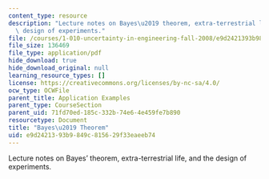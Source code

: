```yaml
---
content_type: resource
description: "Lecture notes on Bayes\u2019 theorem, extra-terrestrial life, and the\
  \ design of experiments."
file: /courses/1-010-uncertainty-in-engineering-fall-2008/e9d2421393b9849c815629f33eaeeb74_app_03.pdf
file_size: 136469
file_type: application/pdf
hide_download: true
hide_download_original: null
learning_resource_types: []
license: https://creativecommons.org/licenses/by-nc-sa/4.0/
ocw_type: OCWFile
parent_title: Application Examples
parent_type: CourseSection
parent_uid: 71fd70ed-185c-332b-74e6-4e459fe7b890
resourcetype: Document
title: "Bayes\u2019 Theorem"
uid: e9d24213-93b9-849c-8156-29f33eaeeb74
---
```

Lecture notes on Bayes’ theorem, extra-terrestrial life, and the design of experiments.
